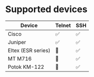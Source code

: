 # Supported devices

| Device                  |Telnet              |SSH                 |
| ----------------------- |--------------------|--------------------|
|Cisco                    | :white_check_mark: | :white_check_mark: |
|Juniper                  | :white_check_mark: | :white_check_mark: |
|Eltex (ESR series)       | :no_entry_sign:    | :white_check_mark: |
|MT M716                  | :no_entry_sign:    | :white_check_mark: |          
|Potok KM-122             | :no_entry_sign:    | :white_check_mark: | 
